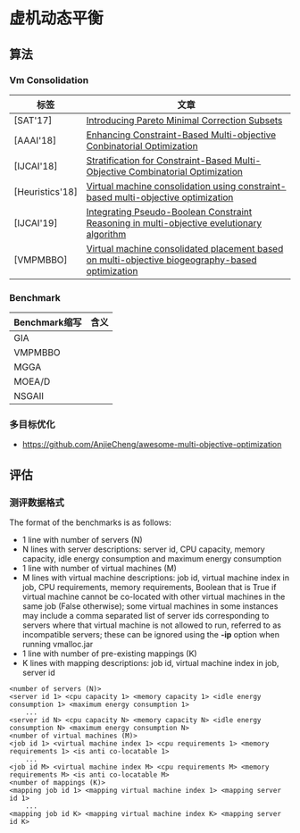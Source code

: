 # 虚机动态平衡

## 算法

### Vm Consolidation
| 标签 | 文章|
|--|--|
|[SAT'17]|[Introducing Pareto Minimal Correction Subsets](https://link.springer.com/chapter/10.1007/978-3-319-66263-3_13)|
|[AAAI'18]|[Enhancing Constraint-Based Multi-objective Conbinatorial Optimization](papers/Enhancing%20Constraint-Based.pdf)|
|[IJCAI'18]|[Stratification for Constraint-Based Multi-Objective Combinatorial Optimization](papers/Stratification%20for%20Constraint-Based%20Multi-Objective%20Combinatorial%20Optimization.pdf)|
|[Heuristics'18]|[Virtual machine consolidation using constraint-based multi-objective optimization](https://link.springer.com/article/10.1007/s10732-018-9400-2)|
|[IJCAI'19]|[Integrating Pseudo-Boolean Constraint Reasoning in multi-objective evelutionary algorithm](papers/Integrating%20Pseudo-Boolean%20Constraint%20Reasoning%20in%20multi-objective%20evolutionary%20algorithms.pdf)|
|[VMPMBBO]|[Virtual machine consolidated placement based on multi-objective biogeography-based optimization](papers/Virtual%20machine%20consolidated%20placement%20based%20on%20multi-objective%20biogeography-based%20optimization.pdf)|

### Benchmark
|Benchmark缩写|含义|
|--|--|
|GIA||
|VMPMBBO||
|MGGA||
|MOEA/D||
|NSGAII||

### 多目标优化

-  https://github.com/AnjieCheng/awesome-multi-objective-optimization


## 评估

### 测评数据格式

The format of the benchmarks is as follows:
- 1 line with number of servers (N)
- N lines with server descriptions: server id, CPU capacity, memory capacity, idle energy consumption and maximum energy consumption
- 1 line with number of virtual machines (M)
- M lines with virtual machine descriptions: job id, virtual machine index in job, CPU requirements, memory requirements, Boolean that is True if virtual machine cannot be co-located with other virtual machines in the same job (False otherwise); some virtual machines in some instances may include a comma separated list of server ids corresponding to servers where that virtual machine is not allowed to run, referred to as incompatible servers; these can be ignored using the **-ip** option when running vmalloc.jar
- 1 line with number of pre-existing mappings (K)
- K lines with mapping descriptions: job id, virtual machine index in job, server id

```
<number of servers (N)>
<server id 1> <cpu capacity 1> <memory capacity 1> <idle energy consumption 1> <maximum energy consumption 1>
    ...
<server id N> <cpu capacity N> <memory capacity N> <idle energy consumption N> <maximum energy consumption N>
<number of virtual machines (M)>
<job id 1> <virtual machine index 1> <cpu requirements 1> <memory requirements 1> <is anti co-locatable 1>
    ...
<job id M> <virtual machine index M> <cpu requirements M> <memory requirements M> <is anti co-locatable M>
<number of mappings (K)>
<mapping job id 1> <mapping virtual machine index 1> <mapping server id 1>
    ...
<mapping job id K> <mapping virtual machine index K> <mapping server id K>
```






